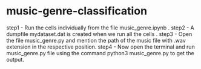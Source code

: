 # music-genre-classification

step1 - Run the cells individually from the file music_genre.ipynb .
step2 - A dumpfile mydataset.dat is created when we run all the cells .
step3 - Open the file music_genre.py and mention the path of the music file with .wav extension in the respective position.
step4 - Now open the terminal and run music_genre.py file using the command python3 music_genre.py to get the output.
